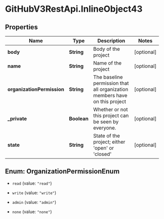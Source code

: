 # GitHubV3RestApi.InlineObject43

## Properties

Name | Type | Description | Notes
------------ | ------------- | ------------- | -------------
**body** | **String** | Body of the project | [optional] 
**name** | **String** | Name of the project | [optional] 
**organizationPermission** | **String** | The baseline permission that all organization members have on this project | [optional] 
**_private** | **Boolean** | Whether or not this project can be seen by everyone. | [optional] 
**state** | **String** | State of the project; either &#39;open&#39; or &#39;closed&#39; | [optional] 



## Enum: OrganizationPermissionEnum


* `read` (value: `"read"`)

* `write` (value: `"write"`)

* `admin` (value: `"admin"`)

* `none` (value: `"none"`)




